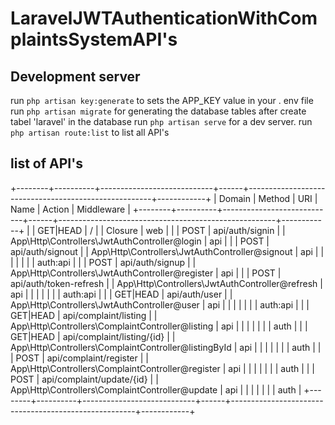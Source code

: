 # LaravelJWTAuthenticationWithComplaintsSystemAPI's

## Development server
run `php artisan key:generate` to sets the APP_KEY value in your . env file
run `php artisan migrate` for generating the database tables after create tabel 'laravel' in the database
run `php artisan serve` for a dev server.
run `php artisan route:list` to list all API's 


## list of API's

+--------+----------+----------------------------+------+------------------------------------------------------+------------+
| Domain | Method   | URI                        | Name | Action                                               | Middleware |
+--------+----------+----------------------------+------+------------------------------------------------------+------------+
|        | GET|HEAD | /                          |      | Closure                                              | web        |
|        | POST     | api/auth/signin            |      | App\Http\Controllers\JwtAuthController@login         | api        |
|        | POST     | api/auth/signout           |      | App\Http\Controllers\JwtAuthController@signout       | api        |
|        |          |                            |      |                                                      | auth:api   |
|        | POST     | api/auth/signup            |      | App\Http\Controllers\JwtAuthController@register      | api        |
|        | POST     | api/auth/token-refresh     |      | App\Http\Controllers\JwtAuthController@refresh       | api        |
|        |          |                            |      |                                                      | auth:api   |
|        | GET|HEAD | api/auth/user              |      | App\Http\Controllers\JwtAuthController@user          | api        |
|        |          |                            |      |                                                      | auth:api   |
|        | GET|HEAD | api/complaint/listing      |      | App\Http\Controllers\ComplaintController@listing     | api        |
|        |          |                            |      |                                                      | auth       |
|        | GET|HEAD | api/complaint/listing/{id} |      | App\Http\Controllers\ComplaintController@listingById | api        |
|        |          |                            |      |                                                      | auth       |
|        | POST     | api/complaint/register     |      | App\Http\Controllers\ComplaintController@register    | api        |
|        |          |                            |      |                                                      | auth       |
|        | POST     | api/complaint/update/{id}  |      | App\Http\Controllers\ComplaintController@update      | api        |
|        |          |                            |      |                                                      | auth       |
+--------+----------+----------------------------+------+------------------------------------------------------+------------+

